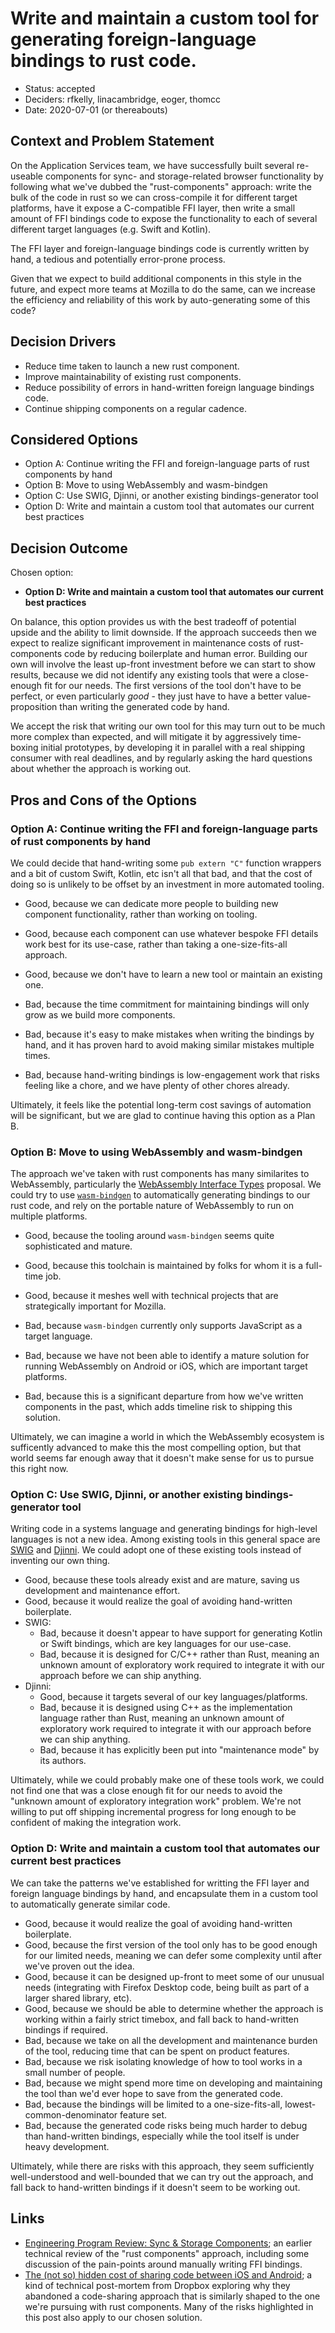 # Write and maintain a custom tool for generating foreign-language bindings to rust code.

* Status: accepted
* Deciders: rfkelly, linacambridge, eoger, thomcc
* Date: 2020-07-01 (or thereabouts)

## Context and Problem Statement

On the Application Services team, we have successfully built several re-useable components for sync- and storage-related browser
functionality by following what we've dubbed the "rust-components" approach: write the bulk of the code in rust
so we can cross-compile it for different target platforms, have it expose a C-compatible FFI layer, then write a small amount
of FFI bindings code to expose the functionality to each of several different target languages (e.g. Swift and Kotlin).

The FFI layer and foreign-language bindings code is currently written by hand, a tedious and potentially error-prone
process.

Given that we expect to build additional components in this style in the future, and expect more teams at Mozilla to
do the same, can we increase the efficiency and reliability of this work by auto-generating some of this code?

## Decision Drivers

* Reduce time taken to launch a new rust component.
* Improve maintainability of existing rust components.
* Reduce possibility of errors in hand-written foreign language bindings code.
* Continue shipping components on a regular cadence.

## Considered Options

* Option A: Continue writing the FFI and foreign-language parts of rust components by hand
* Option B: Move to using WebAssembly and wasm-bindgen
* Option C: Use SWIG, Djinni, or another existing bindings-generator tool
* Option D: Write and maintain a custom tool that automates our current best practices

## Decision Outcome

Chosen option:
  * **Option D: Write and maintain a custom tool that automates our current best practices**

On balance, this option provides us with the best tradeoff of potential upside and the ability to limit downside.
If the approach succeeds then we expect to realize significant improvement in maintenance costs of rust-components
code by reducing boilerplate and human error. Building our own will involve the least up-front investment before
we can start to show results, because we did not identify any existing tools that were a close-enough fit for our needs.
The first versions of the tool don't have to be perfect, or even particularly *good* - they just have to have a
better value-proposition than writing the generated code by hand.

We accept the risk that writing our own tool for this may turn out to be much more complex than expected, and
will mitigate it by aggressively time-boxing initial prototypes, by developing it in parallel with a real shipping
consumer with real deadlines, and by regularly asking the hard questions about whether the approach is working out.

## Pros and Cons of the Options

### Option A: Continue writing the FFI and foreign-language parts of rust components by hand

We could decide that hand-writing some `pub extern "C"` function wrappers and a bit of custom Swift,
Kotlin, etc isn't all that bad, and that the cost of doing so is unlikely to be offset by an investment
in more automated tooling.

* Good, because we can dedicate more people to building new component functionality, rather than working on tooling.
* Good, because each component can use whatever bespoke FFI details work best for its use-case, rather than
  taking a one-size-fits-all approach.
* Good, because we don't have to learn a new tool or maintain an existing one.

* Bad, because the time commitment for maintaining bindings will only grow as we build more components.
* Bad, because it's easy to make mistakes when writing the bindings by hand, and it has proven hard to avoid
  making similar mistakes multiple times.
* Bad, because hand-writing bindings is low-engagement work that risks feeling like a chore, and we have plenty
  of other chores already.

Ultimately, it feels like the potential long-term cost savings of automation will be significant,
but we are glad to continue having this option as a Plan B.

### Option B: Move to using WebAssembly and wasm-bindgen

The approach we've taken with rust components has many similarites to WebAssembly, particularly the
[WebAssembly Interface Types](https://hacks.mozilla.org/2019/08/webassembly-interface-types/) proposal.
We could try to use [`wasm-bindgen`](https://github.com/rustwasm/wasm-bindgen) to automatically generating
bindings to our rust code, and rely on the portable nature of WebAssembly to run on multiple platforms.

* Good, because the tooling around `wasm-bindgen` seems quite sophisticated and mature.
* Good, because this toolchain is maintained by folks for whom it is a full-time job.
* Good, because it meshes well with technical projects that are strategically important for Mozilla.

* Bad, because `wasm-bindgen` currently only supports JavaScript as a target language.
* Bad, because we have not been able to identify a mature solution for running WebAssembly on Android or iOS,
  which are important target platforms.
* Bad, because this is a significant departure from how we've written components in the past, which adds
  timeline risk to shipping this solution.

Ultimately, we can imagine a world in which the WebAssembly ecosystem is sufficently advanced to
make this the most compelling option, but that world seems far enough away that it doesn't make
sense for us to pursue this right now.

### Option C: Use SWIG, Djinni, or another existing bindings-generator tool

Writing code in a systems language and generating bindings for high-level languages is not a new idea.
Among existing tools in this general space are [SWIG](http://www.swig.org/) and
[Djinni](https://github.com/dropbox/djinni). We could adopt one of these existing tools instead
of inventing our own thing.

* Good, because these tools already exist and are mature, saving us development and maintenance effort.
* Good, because it would realize the goal of avoiding hand-written boilerplate.
* SWIG:
  * Bad, because it doesn't appear to have support for generating Kotlin or Swift bindings, which
    are key languages for our use-case.
  * Bad, because it is designed for C/C++ rather than Rust, meaning an unknown amount of exploratory
    work required to integrate it with our approach before we can ship anything.
* Djinni:
  * Good, because it targets several of our key languages/platforms.
  * Bad, because it is designed using C++ as the implementation language rather than Rust, meaning
    an unknown amount of exploratory work required to integrate it with our approach before we can
    ship anything.
  * Bad, because it has explicitly been put into "maintenance mode" by its authors.

Ultimately, while we could probably make one of these tools work, we could not find one that was
a close enough fit for our needs to avoid the "unknown amount of exploratory integration work" problem.
We're not willing to put off shipping incremental progress for long enough to be confident of
making the integration work.

### Option D: Write and maintain a custom tool that automates our current best practices

We can take the patterns we've established for writting the FFI layer and foreign language bindings
by hand, and encapsulate them in a custom tool to automatically generate similar code.

* Good, because it would realize the goal of avoiding hand-written boilerplate.
* Good, because the first version of the tool only has to be good enough for our limited needs,
  meaning we can defer some complexity until after we've proven out the idea.
* Good, because it can be designed up-front to meet some of our unusual needs (integrating with
  Firefox Desktop code, being built as part of a larger shared library, etc).
* Good, because we should be able to determine whether the approach is working within a fairly
  strict timebox, and fall back to hand-written bindings if required.
* Bad, because we take on all the development and maintenance burden of the tool, reducing time
  that can be spent on product features.
* Bad, because we risk isolating knowledge of how to tool works in a small number of people.
* Bad, because we might spend more time on developing and maintaining the tool than we'd ever hope
  to save from the generated code.
* Bad, because the bindings will be limited to a one-size-fits-all, lowest-common-denominator
  feature set.
* Bad, because the generated code risks being much harder to debug than hand-written bindings,
  especially while the tool itself is under heavy development.

Ultimately, while there are risks with this approach, they seem sufficiently well-understood and
well-bounded that we can try out the approach, and fall back to hand-written bindings if it doesn't
seem to be working out.

## Links

* [Engineering Program Review: Sync & Storage Components](https://docs.google.com/document/d/10I8MD_narf3D7w1F0rciye-cRpwKO6ItE_UdCtFKTmA);
  an earlier technical review of the "rust components" approach, including some discussion of the
  pain-points around manually writing FFI bindings.
* [The (not so) hidden cost of sharing code between iOS and Android](https://dropbox.tech/mobile/the-not-so-hidden-cost-of-sharing-code-between-ios-and-android);
  a kind of technical post-mortem from Dropbox exploring why they abandoned a code-sharing approach
  that is similarly shaped to the one we're pursuing with rust components. Many of the risks highlighted
  in this post also apply to our chosen solution.
